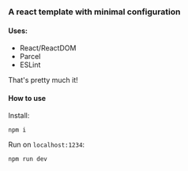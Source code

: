 ### A react template with minimal configuration

#### Uses:

- React/ReactDOM
- Parcel
- ESLint

That's pretty much it!

#### How to use

Install:

```
npm i
```

Run on `localhost:1234`:

```
npm run dev
```
